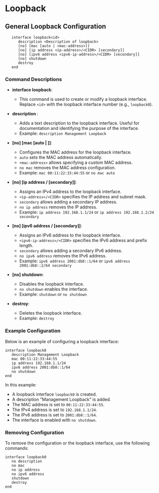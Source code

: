 # Loopback

## General Loopback Configuration

```plaintext
   interface loopback<id>
      description <Description of loopback>
      [no] [mac [auto | <mac-address>]]
      [no] [ip address <ip-address>/<CIDR> [secondary]]
      [no] [ipv6 address <ipv6-ip-address>/<CIDR> [secondary]]
      [no] shutdown
      destroy
   end
```

### Command Descriptions

- **interface loopback<id>**: 
  - This command is used to create or modify a loopback interface. Replace `<id>` with the loopback interface number (e.g., `loopback0`).

- **description <Description of loopback>**:
  - Adds a text description to the loopback interface. Useful for documentation and identifying the purpose of the interface.
  - Example: `description Management Loopback`

- **[no] [mac [auto | <mac-address>]]**:
  
  - Configures the MAC address for the loopback interface.
  - `auto` sets the MAC address automatically.
  - `<mac-address>` allows specifying a custom MAC address.
  - `no mac` removes the MAC address configuration.
  - Example: `mac 00:11:22:33:44:55` or `no mac auto`

- **[no] [ip address <ip-address>/<CIDR> [secondary]]**:
  
  - Assigns an IPv4 address to the loopback interface.
  - `<ip-address>/<CIDR>` specifies the IP address and subnet mask.
  - `secondary` allows adding a secondary IP address.
  - `no ip address` removes the IP address.
  - Example: `ip address 192.168.1.1/24` or `ip address 192.168.1.2/24 secondary`

- **[no] [ipv6 address <ipv6-ip-address>/<CIDR> [secondary]]**:
  
  - Assigns an IPv6 address to the loopback interface.
  - `<ipv6-ip-address>/<CIDR>` specifies the IPv6 address and prefix length.
  - `secondary` allows adding a secondary IPv6 address.
  - `no ipv6 address` removes the IPv6 address.
  - Example: `ipv6 address 2001:db8::1/64` or `ipv6 address 2001:db8::2/64 secondary`

- **[no] shutdown**:
  
  - Disables the loopback interface.
  - `no shutdown` enables the interface.
  - Example: `shutdown` or `no shutdown`

- **destroy**:
  
  - Deletes the loopback interface.
  - Example: `destroy`

### Example Configuration

Below is an example of configuring a loopback interface:

```plaintext
interface loopback0
   description Management Loopback
   mac 00:11:22:33:44:55
   ip address 192.168.1.1/24
   ipv6 address 2001:db8::1/64
   no shutdown
end
```

In this example:

- A loopback interface `loopback0` is created.
- A description "Management Loopback" is added.
- The MAC address is set to `00:11:22:33:44:55`.
- The IPv4 address is set to `192.168.1.1/24`.
- The IPv6 address is set to `2001:db8::1/64`.
- The interface is enabled with `no shutdown`.

### Removing Configuration

To remove the configuration or the loopback interface, use the following commands:

```plaintext
interface loopback0
   no description
   no mac
   no ip address
   no ipv6 address
   shutdown
   destroy
end
```
